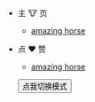 - 主 🐮 页

  - [amazing horse](README.md)

- 点 ❤️ 赞

  - [amazing horse](README.md)

  <button id="test">点我切换模式</button>
